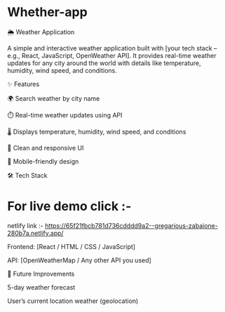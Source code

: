 # Whether-app

🌦️ Weather Application

A simple and interactive weather application built with [your tech stack – e.g., React, JavaScript, OpenWeather API].
It provides real-time weather updates for any city around the world with details like temperature, humidity, wind speed, and conditions.

✨ Features

🌍 Search weather by city name

⏱️ Real-time weather updates using API

🌡️ Displays temperature, humidity, wind speed, and conditions

🎨 Clean and responsive UI

📱 Mobile-friendly design

🛠️ Tech Stack

# For live demo click :-
netlify link :- https://65f21fbcb781d736cdddd9a2--gregarious-zabaione-280b7a.netlify.app/


Frontend: [React / HTML / CSS / JavaScript]

API: [OpenWeatherMap / Any other API you used]

🚀 Future Improvements

5-day weather forecast

User’s current location weather (geolocation)
